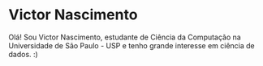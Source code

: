 # Victor Nascimento

Olá! Sou Victor Nascimento, estudante de Ciência da Computação na Universidade de São Paulo - USP e tenho grande interesse em ciência de dados. :)
